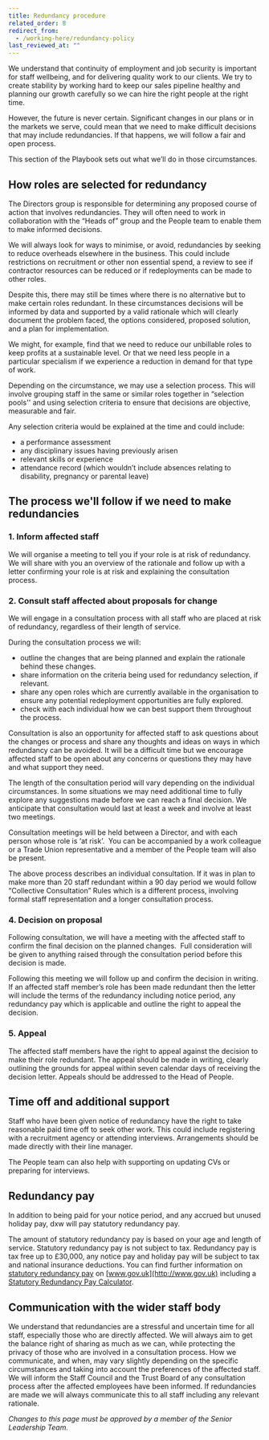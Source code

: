 ```yaml
---
title: Redundancy procedure
related_order: 8
redirect_from:
  - /working-here/redundancy-policy
last_reviewed_at: ""
---
```

We understand that continuity of employment and job security is important for staff wellbeing, and for delivering quality work to our clients. We try to create stability by working hard to keep our sales pipeline healthy and planning our growth carefully so we can hire the right people at the right time.

However, the future is never certain. Significant changes in our plans or in the markets we serve, could mean that we need to make difficult decisions that may include redundancies. If that happens, we will follow a fair and open process.

This section of the Playbook sets out what we’ll do in those circumstances.

## How roles are selected for redundancy

The Directors group is responsible for determining any proposed course of action that involves redundancies. They will often need to work in collaboration with the “Heads of” group and the People team to enable them to make informed decisions.

We will always look for ways to minimise, or avoid, redundancies by seeking to reduce overheads elsewhere in the business. This could include restrictions on recruitment or other non essential spend, a review to see if contractor resources can be reduced or if redeployments can be made to other roles.

Despite this, there may still be times where there is no alternative but to make certain roles redundant. In these circumstances decisions will be informed by data and supported by a valid rationale which will clearly document the problem faced, the options considered, proposed solution, and a plan for implementation.

We might, for example, find that we need to reduce our unbillable roles to keep profits at a sustainable level. Or that we need less people in a particular specialism if we experience a reduction in demand for that type of work. 

Depending on the circumstance, we may use a selection process. This will involve grouping staff in the same or similar roles together in “selection pools'' and using selection criteria to ensure that decisions are objective, measurable and fair.

Any selection criteria would be explained at the time and could include: 

* a performance assessment
* any disciplinary issues having previously arisen
* relevant skills or experience 
* attendance record (which wouldn’t include absences relating to disability, pregnancy or parental leave)



## The process we'll follow if we need to make redundancies

### 1. Inform affected staff

We will organise a meeting to tell you if your role is at risk of redundancy. We will share with you an overview of the rationale and follow up with a letter confirming your role is at risk and explaining the consultation process. 

### 2. Consult staff affected about proposals for change

We will engage in a consultation process with all staff who are placed at risk of redundancy, regardless of their length of service. 

During the consultation process we will:

* outline the changes that are being planned and explain the rationale behind these changes. 
* share information on the criteria being used for redundancy selection, if relevant.
* share any open roles which are currently available in the organisation to ensure any potential redeployment opportunities are fully explored.
* check with each individual how we can best support them throughout the process.

Consultation is also an opportunity for affected staff to ask questions about the changes or process and share any thoughts and ideas on ways in which redundancy can be avoided. It will be a difficult time but we encourage affected staff to be open about any concerns or questions they may have and what support they need.

The length of the consultation period will vary depending on the individual circumstances. In some situations we may need additional time to fully explore any suggestions made before we can reach a final decision. We anticipate that consultation would last at least a week and involve at least two meetings.

Consultation meetings will be held between a Director, and with each person whose role is ‘at risk’.  You can be accompanied by a work colleague or a Trade Union representative and a member of the People team will also be present.

The above process describes an individual consultation. If it was in plan to make more than 20 staff redundant within a 90 day period we would follow “Collective Consultation” Rules which is a different process, involving formal staff representation and a longer consultation process.

### 4. Decision on proposal

Following consultation, we will have a meeting with the affected staff to confirm the final decision on the planned changes.  Full consideration will be given to anything raised through the consultation period before this decision is made. 

Following this meeting we will follow up and confirm the decision in writing. If an affected staff member’s role has been made redundant then the letter will include the terms of the redundancy including notice period, any redundancy pay which is applicable and outline the right to appeal the decision.

### 5. Appeal

The affected staff members have the right to appeal against the decision to make their role redundant. The appeal should be made in writing, clearly outlining the grounds for appeal within seven calendar days of receiving the decision letter. Appeals should be addressed to the Head of People.



## Time off and additional support

Staff who have been given notice of redundancy have the right to take reasonable paid time off to seek other work. This could include registering with a recruitment agency or attending interviews. Arrangements should be made directly with their line manager.

The People team can also help with supporting on updating CVs or preparing for interviews.

## Redundancy pay

In addition to being paid for your notice period, and any accrued but unused holiday pay, dxw will pay statutory redundancy pay.

The amount of statutory redundancy pay is based on your age and length of service. Statutory redundancy pay is not subject to tax. Redundancy pay is tax free up to £30,000, any notice pay and holiday pay will be subject to tax and national insurance deductions. You can find further information on [statutory redundancy pay](https://www.gov.uk/redundancy-your-rights/redundancy-pay) on [www.gov.uk](http://www.gov.uk) including a [Statutory Redundancy Pay Calculator](https://www.gov.uk/calculate-your-redundancy-pay).



## Communication with the wider staff body

We understand that redundancies are a stressful and uncertain time for all staff, especially those who are directly affected. We will always aim to get the balance right of sharing as much as we can, while protecting the privacy of those who are involved in a consultation process. How we communicate, and when, may vary slightly depending on the specific circumstances and taking into account the preferences of the affected staff. We will inform the Staff Council and the Trust Board of any consultation process after the affected employees have been informed. If redundancies are made we will always communicate this to all staff including any relevant rationale. 

*Changes to this page must be approved by a member of the Senior Leadership Team.*